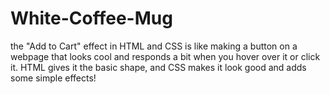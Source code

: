 # White-Coffee-Mug
the "Add to Cart" effect in HTML and CSS is like making a button on a webpage that looks cool and responds a bit when you hover over it or click it. HTML gives it the basic shape, and CSS makes it look good and adds some simple effects!
